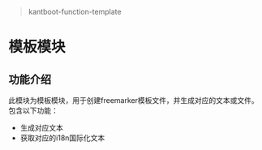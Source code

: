 > kantboot-function-template

# 模板模块

## 功能介绍
此模块为模板模块，用于创建freemarker模板文件，并生成对应的文本或文件。
包含以下功能：
- 生成对应文本
- 获取对应的i18n国际化文本
